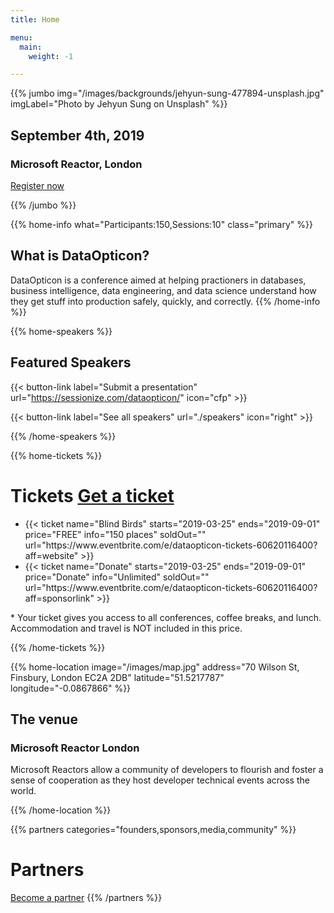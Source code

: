 ```yaml
---
title: Home

menu:
  main:
    weight: -1

---
```



{{% jumbo img="/images/backgrounds/jehyun-sung-477894-unsplash.jpg" imgLabel="Photo by Jehyun Sung on Unsplash" %}}

## September 4th, 2019
### Microsoft Reactor, London

<a class="btn primary btn-lg" style="margin-top: 1em;" href="https://www.eventbrite.com/e/dataopticon-tickets-60620116400?aff=website" target="_blank">Register now</a>

{{% /jumbo %}}



{{% home-info what="Participants:150,Sessions:10" class="primary" %}}
## What is DataOpticon?

DataOpticon is a conference aimed at helping practioners in databases, business intelligence, data engineering, and data science understand how they get stuff into production safely, quickly, and correctly.
{{% /home-info %}}



{{% home-speakers %}}
## Featured Speakers

{{< button-link label="Submit a presentation"
                url="https://sessionize.com/dataopticon/"
                icon="cfp" >}}

{{< button-link label="See all speakers"
                url="./speakers"
                icon="right" >}}

{{% /home-speakers %}}


<!-- 

{{% home-subscribe  class="primary" %}}

## Stay connected to important updates

{{% /home-subscribe %}}

-->

{{% home-tickets %}}
# Tickets <a class="btn primary" href="https://www.eventbrite.com/e/dataopticon-tickets-60620116400?aff=website" target="_blank">Get a ticket</a>

<ul>
<li>{{< ticket name="Blind Birds"
           starts="2019-03-25"
           ends="2019-09-01"
           price="FREE"
           info="150 places"
           soldOut=""
           url="https://www.eventbrite.com/e/dataopticon-tickets-60620116400?aff=website" >}}</li>
<li>{{< ticket name="Donate"
           starts="2019-03-25"
           ends="2019-09-01"
           price="Donate"
           info="Unlimited"
           soldOut=""
           url="https://www.eventbrite.com/e/dataopticon-tickets-60620116400?aff=sponsorlink" >}}</li>
</ul>

\* Your ticket gives you access to all conferences, coffee breaks, and lunch. Accommodation and travel is NOT included in this price.

{{% /home-tickets %}}


<!-- ... -->

{{% home-location
    image="/images/map.jpg"
    address="70 Wilson St, Finsbury, London EC2A 2DB"
    latitude="51.5217787"
    longitude="-0.0867866" %}}

## The venue

### Microsoft Reactor London

Microsoft Reactors allow a community of developers to flourish and foster a sense of cooperation as they host developer technical events across the world.

{{% /home-location %}}



{{% partners categories="founders,sponsors,media,community" %}}
# Partners
<a class="btn primary btn-lg" style="margin-top: 1em;" href="https://www.eventbrite.com/e/dataopticon-tickets-60620116400?aff=sponsorlink" target="_blank">Become a partner</a>
{{% /partners %}}

